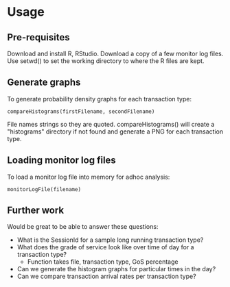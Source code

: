 Usage
========================================================

Pre-requisites
--------------
Download and install R, RStudio.
Download a copy of a few monitor log files.
Use setwd() to set the working directory to where the R files are kept.

Generate graphs
---------------
To generate probability density graphs for each transaction type:
```
compareHistograms(firstFilename, secondFilename)
```
File names strings so they are quoted.
compareHistograms() will create a "histograms" directory if not found and generate a PNG for each transaction type.

Loading monitor log files
-------------------------
To load a monitor log file into memory for adhoc analysis:
```
monitorLogFile(filename)
```

Further work
------------
Would be great to be able to answer these questions:
* What is the SessionId for a sample long running transaction type?
* What does the grade of service look like over time of day for a transaction type?
  * Function takes file, transaction type, GoS percentage
* Can we generate the histogram graphs for particular times in the day?
* Can we compare transaction arrival rates per transaction type?

